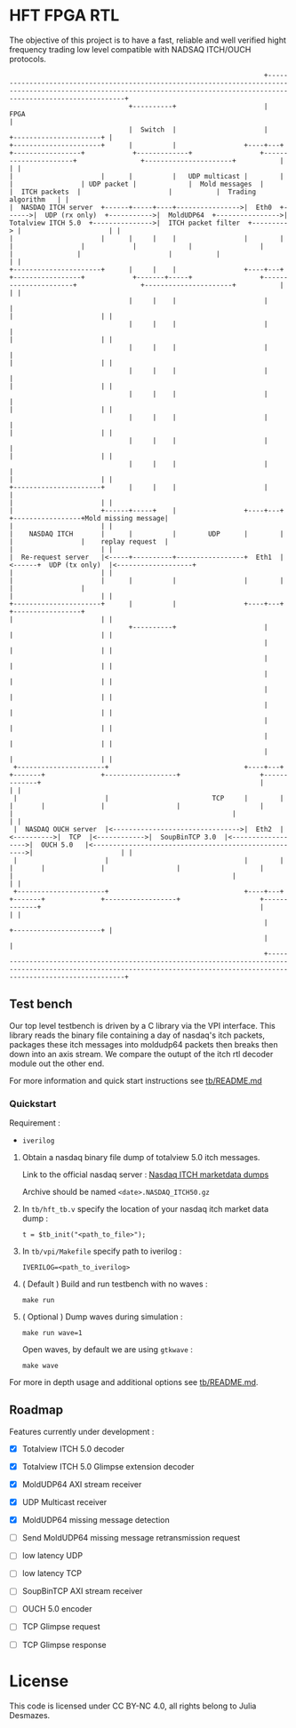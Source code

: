 # HFT FPGA RTL

The objective of this project is to have a fast, reliable and well verified hight frequency
trading low level compatible with NADSAQ ITCH/OUCH protocols.


```
                                                                +------------------------------------------------------------------------------------------------------------------------------------------------------------------------------+
                              +----------+                      |                                                                                     FPGA                                                                                     |
                              |  Switch  |                      |                                                                                                                                                     +----------------------+ |
+----------------------+      |          |                 +----+---+       +-----------------+            +-------------+                 +----------------------+                +----------------------+           |                      | |
|                      |      |          |   UDP multicast |        |       |                 | UDP packet |             |  Mold messages  |                      |  ITCH packets  |                      |           |  Trading algorithm   | |
|  NASDAQ ITCH server  +------+-----+----+---------------->|  Eth0  +------>|  UDP (rx only)  +----------->|  MoldUDP64  +---------------->|  Totalview ITCH 5.0  +--------------->|  ITCH packet filter  +---------> |                      | |
|                      |      |     |    |                 |        |       |                 |            |             |                 |                      |                |                      |           |                      | |
+----------------------+      |     |    |                 +----+---+       +-----------------+            +-------+-----+                 +----------------------+                +----------------------+           |                      | |
                              |     |    |                      |                                                  |                                                                                                  |                      | |
                              |     |    |                      |                                                  |                                                                                                  |                      | |
                              |     |    |                      |                                                  |                                                                                                  |                      | |
                              |     |    |                      |                                                  |                                                                                                  |                      | |
                              |     |    |                      |                                                  |                                                                                                  |                      | |
                              |     |    |                      |                                                  |                                                                                                  |                      | |
                              |     |    |                      |                                                  |                                                                                                  |                      | |
                              |     |    |                      |                                                  |                                                                                                  |                      | |
+----------------------+      |     |    |                      |                                                  |                                                                                                  |                      | |
|                      +------+-----+    |                 +----+---+       +-----------------+Mold missing message|                                                                                                  |                      | |
|    NASDAQ ITCH       |      |          |        UDP      |        |       |                 |    replay request  |                                                                                                  |                      | |
|  Re-request server   |<-----+----------+-----------------+  Eth1  |<------+  UDP (tx only)  |<-------------------+                                                                                                  |                      | |
|                      |      |          |                 |        |       |                 |                                                                                                                       |                      | |
+----------------------+      |          |                 +----+---+       +-----------------+                                                                                                                       |                      | |
                              +----------+                      |                                                                                                                                                     |                      | |
                                                                |                                                                                                                                                     |                      | |
                                                                |                                                                                                                                                     |                      | |
                                                                |                                                                                                                                                     |                      | |
                                                                |                                                                                                                                                     |                      | |
                                                                |                                                                                                                                                     |                      | |
                                                                |                                                                                                                                                     |                      | |
                                                                |                                                                                                                                                     |                      | |
                                                                |                                                                                                                                                     |                      | |
 +----------------------+                                  +----+---+            +-------+              +------------------+                    +-------------+                                                       |                      | |
 |                      |                          TCP     |        |            |       |              |                  |                    |             |                                                       |                      | |
 |  NASDAQ OUCH server  |<-------------------------------->|  Eth2  |<---------->|  TCP  |<------------>|  SoupBinTCP 3.0  |<------------------>|  OUCH 5.0   |<----------------------------------------------------->|                      | |
 |                      |                                  |        |            |       |              |                  |                    |             |                                                       |                      | |
 +----------------------+                                  +----+---+            +-------+              +------------------+                    +-------------+                                                       |                      | |
                                                                |                                                                                                                                                     +----------------------+ |
                                                                |                                                                                                                                                                              |
                                                                +------------------------------------------------------------------------------------------------------------------------------------------------------------------------------+
```

## Test bench

Our top level testbench is driven by a C library via the VPI interface.
This library reads the binary file containing a day of nasdaq's itch packets, packages these
itch messages into moldudp64 packets then breaks then down into an axis stream.
We compare the outupt of the itch rtl decoder module out the other end.

For more information and quick start instructions see [tb/README.md](tb/README.md)

### Quickstart

Requirement :
- `iverilog` 

1. Obtain a nasdaq binary file dump of totalview 5.0 itch messages.
    
    Link to the official nasdaq server : [Nasdaq ITCH marketdata dumps](https://emi.nasdaq.com/ITCH/Nasdaq%20ITCH/) 
    
    Archive should be named `<date>.NASDAQ_ITCH50.gz` 

2. In `tb/hft_tb.v` specify the location of your nasdaq itch market data dump :
    ```
    t = $tb_init("<path_to_file>");
    ```

3. In `tb/vpi/Makefile` specify path to iverilog :
    ```
    IVERILOG=<path_to_iverilog>
    ```

4. ( Default ) Build and run testbench with no waves :
    ```
    make run
    ```

4. ( Optional ) Dump waves during simulation :
    ```
    make run wave=1
    ```
    Open waves, by default we are using `gtkwave` :
    ```
    make wave
    ```
 
For more in depth usage and additional options see [tb/README.md](tb/README.md).

## Roadmap

Features currently under development :

- [X] Totalview ITCH 5.0 decoder
- [X] Totalview ITCH 5.0 Glimpse extension decoder
- [X] MoldUDP64 AXI stream receiver
- [X] UDP Multicast receiver
- [X] MoldUDP64 missing message detection
- [ ] Send MoldUDP64 missing message retransmission request
- [ ] low latency UDP
- [ ] low latency TCP
- [ ] SoupBinTCP AXI stream receiver
- [ ] OUCH 5.0 encoder
- [ ] TCP Glimpse request
- [ ] TCP Glimpse response



# License

This code is licensed under CC BY-NC 4.0, all rights belong to Julia Desmazes.
